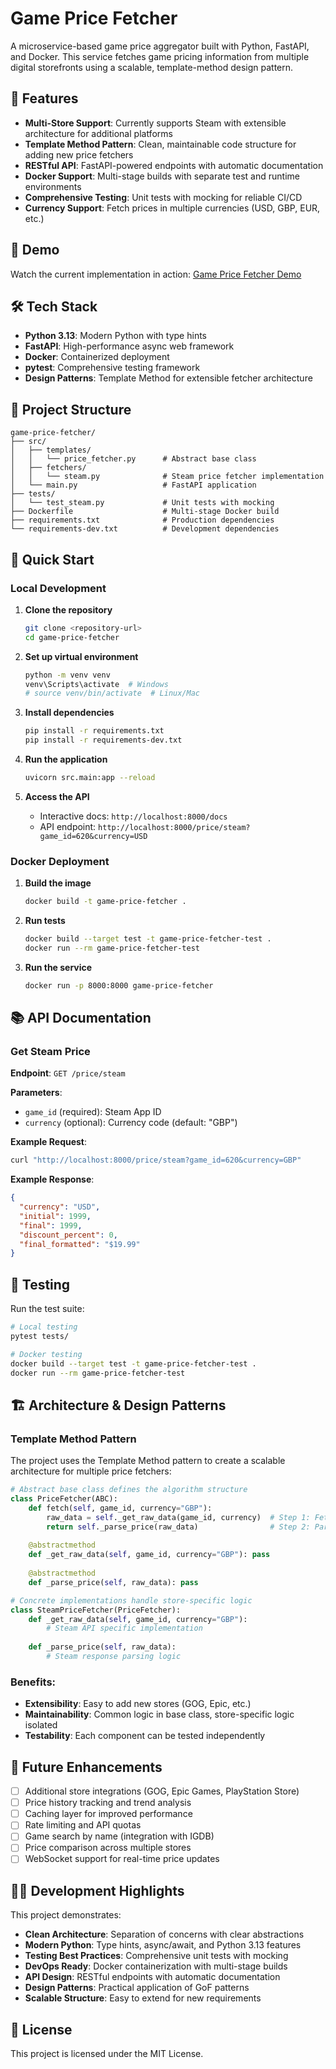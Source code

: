 # Game Price Fetcher

A microservice-based game price aggregator built with Python, FastAPI, and Docker. This service fetches game pricing information from multiple digital storefronts using a scalable, template-method design pattern.

## 🚀 Features

- **Multi-Store Support**: Currently supports Steam with extensible architecture for additional platforms
- **Template Method Pattern**: Clean, maintainable code structure for adding new price fetchers
- **RESTful API**: FastAPI-powered endpoints with automatic documentation
- **Docker Support**: Multi-stage builds with separate test and runtime environments
- **Comprehensive Testing**: Unit tests with mocking for reliable CI/CD
- **Currency Support**: Fetch prices in multiple currencies (USD, GBP, EUR, etc.)

## 🎥 Demo

Watch the current implementation in action: [Game Price Fetcher Demo](https://youtu.be/Z8OBaXUVD0E)   

## 🛠 Tech Stack

- **Python 3.13**: Modern Python with type hints
- **FastAPI**: High-performance async web framework
- **Docker**: Containerized deployment
- **pytest**: Comprehensive testing framework
- **Design Patterns**: Template Method for extensible fetcher architecture

## 📁 Project Structure

```
game-price-fetcher/
├── src/
│   ├── templates/
│   │   └── price_fetcher.py      # Abstract base class
│   ├── fetchers/
│   │   └── steam.py              # Steam price fetcher implementation
│   └── main.py                   # FastAPI application
├── tests/
│   └── test_steam.py             # Unit tests with mocking
├── Dockerfile                    # Multi-stage Docker build
├── requirements.txt              # Production dependencies
└── requirements-dev.txt          # Development dependencies
```

## 🚀 Quick Start

### Local Development

1. **Clone the repository**
   ```bash
   git clone <repository-url>
   cd game-price-fetcher
   ```

2. **Set up virtual environment**
   ```bash
   python -m venv venv
   venv\Scripts\activate  # Windows
   # source venv/bin/activate  # Linux/Mac
   ```

3. **Install dependencies**
   ```bash
   pip install -r requirements.txt
   pip install -r requirements-dev.txt
   ```

4. **Run the application**
   ```bash
   uvicorn src.main:app --reload
   ```

5. **Access the API**
   - Interactive docs: `http://localhost:8000/docs`
   - API endpoint: `http://localhost:8000/price/steam?game_id=620&currency=USD`

### Docker Deployment

1. **Build the image**
   ```bash
   docker build -t game-price-fetcher .
   ```

2. **Run tests**
   ```bash
   docker build --target test -t game-price-fetcher-test .
   docker run --rm game-price-fetcher-test
   ```

3. **Run the service**
   ```bash
   docker run -p 8000:8000 game-price-fetcher
   ```

## 📚 API Documentation

### Get Steam Price

**Endpoint**: `GET /price/steam`

**Parameters**:
- `game_id` (required): Steam App ID
- `currency` (optional): Currency code (default: "GBP")

**Example Request**:
```bash
curl "http://localhost:8000/price/steam?game_id=620&currency=GBP"
```

**Example Response**:
```json
{
  "currency": "USD",
  "initial": 1999,
  "final": 1999,
  "discount_percent": 0,
  "final_formatted": "$19.99"
}
```

## 🧪 Testing

Run the test suite:

```bash
# Local testing
pytest tests/

# Docker testing
docker build --target test -t game-price-fetcher-test .
docker run --rm game-price-fetcher-test
```

## 🏗 Architecture & Design Patterns

### Template Method Pattern

The project uses the Template Method pattern to create a scalable architecture for multiple price fetchers:

```python
# Abstract base class defines the algorithm structure
class PriceFetcher(ABC):
    def fetch(self, game_id, currency="GBP"):
        raw_data = self._get_raw_data(game_id, currency)  # Step 1: Fetch
        return self._parse_price(raw_data)                # Step 2: Parse
    
    @abstractmethod
    def _get_raw_data(self, game_id, currency="GBP"): pass
    
    @abstractmethod
    def _parse_price(self, raw_data): pass

# Concrete implementations handle store-specific logic
class SteamPriceFetcher(PriceFetcher):
    def _get_raw_data(self, game_id, currency="GBP"):
        # Steam API specific implementation
    
    def _parse_price(self, raw_data):
        # Steam response parsing logic
```

### Benefits:
- **Extensibility**: Easy to add new stores (GOG, Epic, etc.)
- **Maintainability**: Common logic in base class, store-specific logic isolated
- **Testability**: Each component can be tested independently

## 🔮 Future Enhancements

- [ ] Additional store integrations (GOG, Epic Games, PlayStation Store)
- [ ] Price history tracking and trend analysis
- [ ] Caching layer for improved performance
- [ ] Rate limiting and API quotas
- [ ] Game search by name (integration with IGDB)
- [ ] Price comparison across multiple stores
- [ ] WebSocket support for real-time price updates

## 👨‍💻 Development Highlights

This project demonstrates:

- **Clean Architecture**: Separation of concerns with clear abstractions
- **Modern Python**: Type hints, async/await, and Python 3.13 features
- **Testing Best Practices**: Comprehensive unit tests with mocking
- **DevOps Ready**: Docker containerization with multi-stage builds
- **API Design**: RESTful endpoints with automatic documentation
- **Design Patterns**: Practical application of GoF patterns
- **Scalable Structure**: Easy to extend for new requirements

## 📝 License

This project is licensed under the MIT License.
